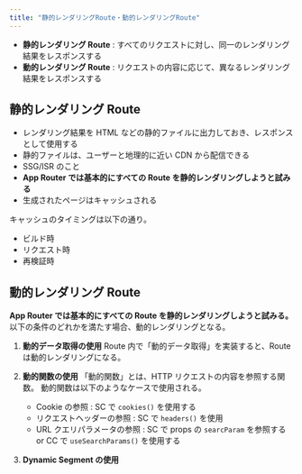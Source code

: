 ```yaml
---
title: "静的レンダリングRoute・動的レンダリングRoute"
---
```


- **静的レンダリング Route** : すべてのリクエストに対し、同一のレンダリング結果をレスポンスする
- **動的レンダリング Route** : リクエストの内容に応じて、異なるレンダリング結果をレスポンスする

## 静的レンダリング Route

- レンダリング結果を HTML などの静的ファイルに出力しておき、レスポンスとして使用する
- 静的ファイルは、ユーザーと地理的に近い CDN から配信できる
- SSG/ISR のこと
- **App Router では基本的にすべての Route を静的レンダリングしようと試みる**
- 生成されたページはキャッシュされる

キャッシュのタイミングは以下の通り。

- ビルド時
- リクエスト時
- 再検証時

## 動的レンダリング Route

**App Router では基本的にすべての Route を静的レンダリングしようと試みる。**
以下の条件のどれかを満たす場合、動的レンダリングとなる。

1. **動的データ取得の使用**
   Route 内で「動的データ取得」を実装すると、Route は動的レンダリングになる。
2. **動的関数の使用**
   「動的関数」とは、HTTP リクエストの内容を参照する関数。
   動的関数は以下のようなケースで使用される。

   - Cookie の参照 : SC で `cookies()` を使用する
   - リクエストヘッダーの参照 : SC で `headers()` を使用
   - URL クエリパラメータの参照 : SC で props の `searcParam` を参照する or CC で `useSearchParams()` を使用する

3. **Dynamic Segment の使用**
